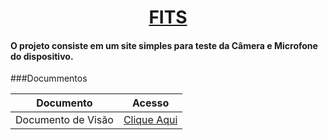 <h1 align="center">
    <a href="www.estamos-trabalhando-nessa-parte/"> FITS </a>
</h1>

#### O projeto consiste em um site simples para teste da Câmera e Microfone do dispositivo.

###Docummentos

| Documento              | Acesso                     |
|------------------------|----------------------------|
| Documento de Visão     | [Clique Aqui](docs/doc-visao.md)|
